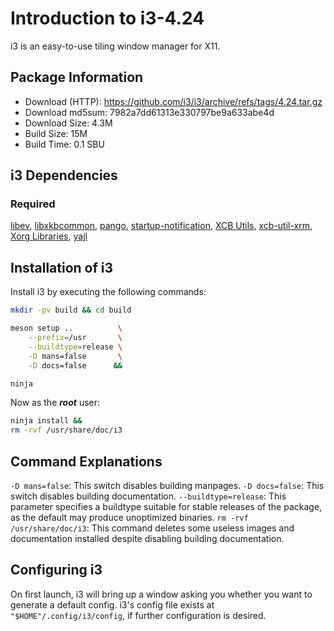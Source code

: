 # Introduction to i3-4.24
i3 is an easy-to-use tiling window manager for X11.

## Package Information
- Download (HTTP): https://github.com/i3/i3/archive/refs/tags/4.24.tar.gz
- Download md5sum: 7982a7dd61313e330797be9a633abe4d
- Download Size: 4.3M
- Build Size: 15M
- Build Time: 0.1 SBU

## i3 Dependencies
### Required
  [libev](./3-libev),
  [libxkbcommon](https://www.linuxfromscratch.org/blfs/view/svn/general/libxkbcommon.html),
  [pango](https://www.linuxfromscratch.org/blfs/view/svn/x/pango.html),
  [startup-notification](https://www.linuxfromscratch.org/blfs/view/svn/x/startup-notification.html),
  [XCB Utils](https://linuxfromscratch.org/blfs/view/svn/x/xcb-utilities.html),
  [xcb-util-xrm](./1-xcb-util-xrm.md),
  [Xorg Libraries](https://linuxfromscratch.org/blfs/view/svn/x/x7lib.html),
  [yajl](./2-yajl)

## Installation of i3
Install i3 by executing the following commands:
```Bash
mkdir -pv build && cd build

meson setup ..          \
    --prefix=/usr       \
    --buildtype=release \
    -D mans=false       \
    -D docs=false      &&

ninja
```

Now as the ***root*** user:
```Bash
ninja install &&
rm -rvf /usr/share/doc/i3
```

## Command Explanations
  `-D mans=false`: This switch disables building manpages.
  `-D docs=false`: This switch disables building documentation.
  `--buildtype=release`: This parameter specifies a buildtype suitable for
  stable releases of the package, as the default may produce unoptimized
  binaries.
  `rm -rvf /usr/share/doc/i3`: This command deletes some useless images and
  documentation installed despite disabling building documentation.

## Configuring i3
On first launch, i3 will bring up a window asking you whether you want to
generate a default config. i3's config file exists at
`"$HOME"/.config/i3/config`, if further configuration is desired.
